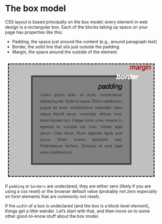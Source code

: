 # The box model

CSS layout is based principally on the box model: every element in web design is a rectangular box. Each of the blocks taking up space on your page has properties like this:

- Padding, the space just around the content (e.g., around paragraph text)
- Border, the solid line that sits just outside the padding
- Margin, the space around the outside of the element

!["Box model"](resources/box-model.png)

If `padding` or `borders` are undeclared, they are either zero (likely if you are using a css reset) or the browser default value (probably not zero especially on form elements that are commonly not reset).

If the `width` of a box is undeclared (and the box is a block level element), things get a little weirder. Let’s start with that, and then move on to some other good-to-know stuff about the box model.